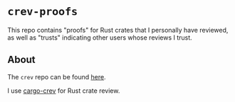 # `crev-proofs`

This repo contains "proofs" for Rust crates that I personally have reviewed, as well as "trusts" indicating other users
whose reviews I trust.


## About

The `crev` repo can be found [here](https://github.com/crev-dev/crev).

I use [cargo-crev](https://github.com/crev-dev/cargo-crev) for Rust crate review.
